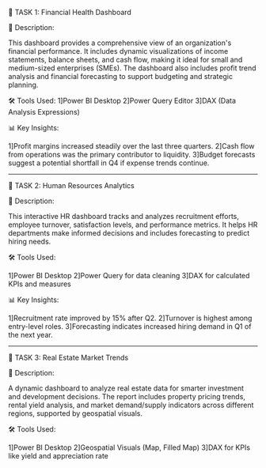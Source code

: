 🔷 TASK 1: Financial Health Dashboard

📌 Description:

This dashboard provides a comprehensive view of an organization's financial performance. It includes dynamic visualizations of income statements, balance sheets, and cash flow, making it ideal for small and medium-sized enterprises (SMEs). The dashboard also includes profit trend analysis and financial forecasting to support budgeting and strategic planning.

🛠 Tools Used:
1]Power BI Desktop
2]Power Query Editor
3]DAX (Data Analysis Expressions)


📊 Key Insights:

1]Profit margins increased steadily over the last three quarters.
2]Cash flow from operations was the primary contributor to liquidity.
3]Budget forecasts suggest a potential shortfall in Q4 if expense trends continue.

-------------------------------------------------------------------------------------------------------------------------------------

🔷 TASK 2: Human Resources Analytics

📌 Description:

This interactive HR dashboard tracks and analyzes recruitment efforts, employee turnover, satisfaction levels, and performance metrics. It helps HR departments make informed decisions and includes forecasting to predict hiring needs.

🛠 Tools Used:

1]Power BI Desktop
2]Power Query for data cleaning
3]DAX for calculated KPIs and measures


📊 Key Insights:

1]Recruitment rate improved by 15% after Q2.
2]Turnover is highest among entry-level roles.
3]Forecasting indicates increased hiring demand in Q1 of the next year.

--------------------------------------------------------------------------------------------------------------------------------------

🔷 TASK 3: Real Estate Market Trends

📌 Description:

A dynamic dashboard to analyze real estate data for smarter investment and development decisions. The report includes property pricing trends, rental yield analysis, and market demand/supply indicators across different regions, supported by geospatial visuals.

🛠 Tools Used:

1]Power BI Desktop
2]Geospatial Visuals (Map, Filled Map)
3]DAX for KPIs like yield and appreciation rate
